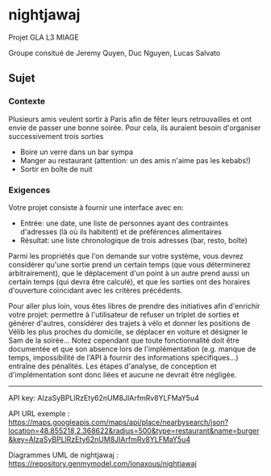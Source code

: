 # nightjawaj
Projet GLA L3 MIAGE

Groupe consitué de Jeremy Quyen, Duc Nguyen, Lucas Salvato

## Sujet
### Contexte

Plusieurs amis veulent sortir à Paris afin de fêter leurs retrouvailles et ont envie de passer une bonne soirée. Pour cela, ils auraient besoin d'organiser successivement trois sorties

* Boire un verre dans un bar sympa
* Manger au restaurant (attention: un des amis n'aime pas les kebabs!)
* Sortir en boîte de nuit

### Exigences

Votre projet consiste à fournir une interface avec en:

* Entrée: une date, une liste de personnes ayant des contraintes d'adresses (là où ils habitent) et de préférences alimentaires
* Résultat: une liste chronologique de trois adresses (bar, resto, boîte)

Parmi les propriétés que l'on demande sur votre système, vous devrez considérer qu'une sortie prend un certain temps (que vous déterminerez arbitrairement), que le déplacement d'un point à un autre prend aussi un certain temps (qui devra être calculé), et que les sorties ont des horaires d'ouverture coïncidant avec les critères précédents.

Pour aller plus loin, vous êtes libres de prendre des initiatives afin d'enrichir votre projet: permettre à l'utilisateur de refuser un triplet de sorties et générer d'autres, considérer des trajets à vélo et donner les positions de Vélib les plus proches du domicile, se déplacer en voiture et désigner le Sam de la soirée... Notez cependant que toute fonctionnalité doit être documentée et que son absence lors de l'implémentation (e.g. manque de temps, impossibilité de l'API à fournir des informations spécifiques...) entraîne des pénalités. Les étapes d'analyse, de conception et d'implémentation sont donc liées et aucune ne devrait être négligée.

___

API key: AIzaSyBPLlRzEty62nUM8JIArfmRv8YLFMaY5u4

API URL exemple : https://maps.googleapis.com/maps/api/place/nearbysearch/json?location=48.855218,2.368622&radius=500&type=restaurant&name=burger&key=AIzaSyBPLlRzEty62nUM8JIArfmRv8YLFMaY5u4

Diagrammes UML de nightjawaj : https://repository.genmymodel.com/lonaxous/nightjawaj
